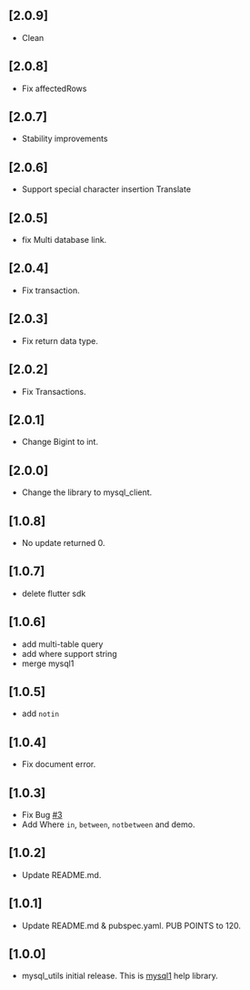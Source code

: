 ## [2.0.9]

* Clean

## [2.0.8]

* Fix affectedRows

## [2.0.7]

* Stability improvements

## [2.0.6]

* Support special character insertion Translate

## [2.0.5]

* fix Multi database link.

## [2.0.4]

* Fix transaction.

## [2.0.3]

* Fix return data type.

## [2.0.2]

* Fix Transactions.

## [2.0.1]

* Change Bigint to int.

## [2.0.0]

* Change the library to mysql_client.

## [1.0.8]

* No update returned 0.

## [1.0.7]

* delete flutter sdk

## [1.0.6]

* add multi-table query
* add where support string
* merge mysql1 

## [1.0.5]

* add `notin`

## [1.0.4]

* Fix document error.

## [1.0.3]

* Fix Bug [#3](https://github.com/biner88/mysql_utils/issues/3)
* Add Where `in`,                          `between`,  `notbetween` and demo.

## [1.0.2]

* Update README.md.

## [1.0.1]

* Update README.md & pubspec.yaml. PUB POINTS to 120.

## [1.0.0]

* mysql_utils initial release. This is [mysql1](https://pub.dev/packages/mysql1) help library.
